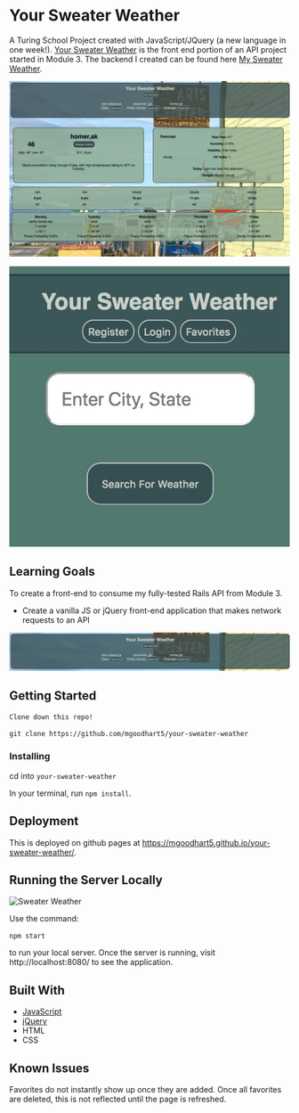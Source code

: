 # Your Sweater Weather

A Turing School Project created with JavaScript/JQuery (a new language in one week!). [Your Sweater Weather](https://mgoodhart5.github.io/your-sweater-weather/) is the front end portion of an API project started in Module 3. The backend I created can be found here [My Sweater Weather](https://my-sweater-weather.herokuapp.com/api/v1/forecast="Denver,Co").

![Sweater Weather](/.readme/homer.png)

![Sweater Weather](/.readme/intro.jpg)

## Learning Goals

To create a front-end to consume my fully-tested Rails API from Module 3.

* Create a vanilla JS or jQuery front-end application that makes network requests to an API

![Sweater Weather](/.readme/favs.jpg)

## Getting Started
```
Clone down this repo!

```
```
git clone https://github.com/mgoodhart5/your-sweater-weather
```
### Installing

cd into `your-sweater-weather`

In your terminal, run
`npm install`.

## Deployment

This is deployed on github pages at https://mgoodhart5.github.io/your-sweater-weather/.

## Running the Server Locally
![Sweater Weather](/.readme/jacksonhole.png)

Use the command:

```
npm start
```
to run your local server. Once the server is running, visit http://localhost:8080/ to see the application.


## Built With

* [JavaScript](https://www.javascript.com/)
* [jQuery](https://jquery.com/)
* HTML
* CSS

## Known Issues
Favorites do not instantly show up once they are added. Once all favorites are deleted, this is not reflected until the page is refreshed.
